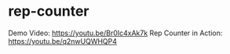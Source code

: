 # rep-counter
Demo Video: https://youtu.be/Br0Ic4xAk7k
Rep Counter in Action: https://youtu.be/q2nwUQWHQP4
